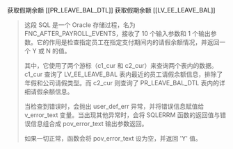 获取假期余额 [[PR_LEAVE_BAL_DTL]]
获取假期余额 [[LV_EE_LEAVE_BAL]]

> 这段 SQL 是一个 Oracle 存储过程，名为 FNC_AFTER_PAYROLL_EVENTS，接收了 10 个输入参数和 1 个输出参数。它的作用是检查指定员工在指定支付期间内的请假余额情况，并返回一个 Y 或 N 的值。
> 
> 其中，它使用了两个游标（c1_cur 和 c2_cur）来查询两个表内的数据。c1_cur 查询了 LV_EE_LEAVE_BAL 表内最近的员工请假余额信息，排除了年假和公司请假类型。而 c2_cur 则查询了 PR_LEAVE_BAL_DTL 表内的详细请假余额信息。
> 
> 当检查到错误时，会抛出 user_def_err 异常，并将错误信息赋值给 v_error_text 变量。当出现其他异常时，会将 SQLERRM 函数的返回值与错误信息组合成 pov_error_text 输出参数返回。
> 
> 如果一切正常，函数会将 pov_error_text 设为空，并返回 'Y' 值。